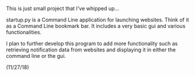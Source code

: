 This is just small project that I've whipped up...

startup.py is a Command Line application for launching websites. Think
of it as a Command Line bookmark bar. It includes a very basic gui and
various functionalities.

I plan to further develop this program to add more functionality such as
retrieving notification data from websites and displaying it in either
the command line or the gui.

(11/27/18)
